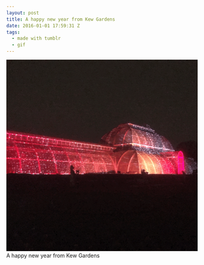 ```yaml
---
layout: post
title: A happy new year from Kew Gardens
date: 2016-01-01 17:59:31 Z
tags:
  - made with tumblr
  - gif
---
```

![](/media/2016/01/136396570209.gif)
A happy new year from Kew Gardens
